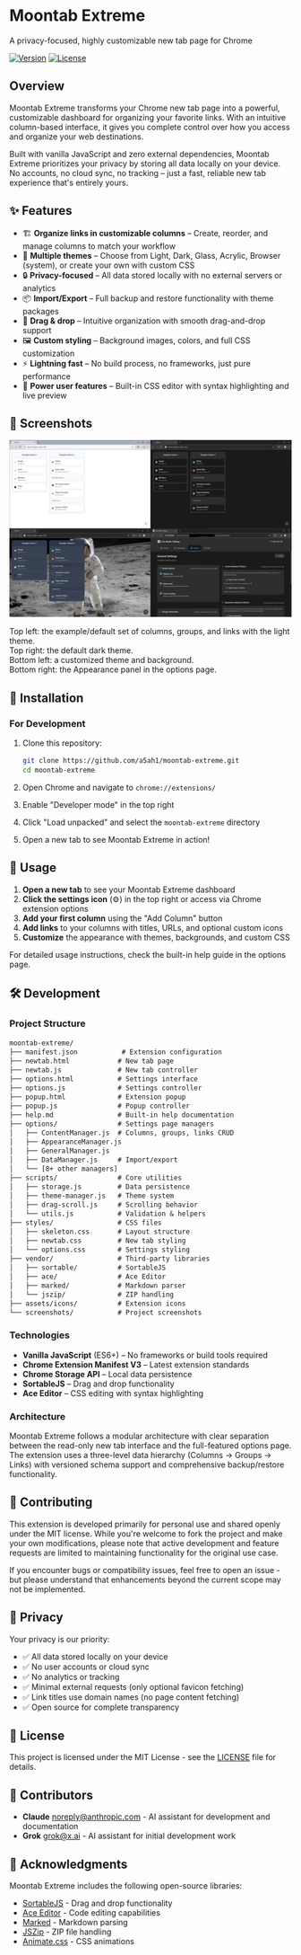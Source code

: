 # Moontab Extreme

A privacy-focused, highly customizable new tab page for Chrome

[![Version](https://img.shields.io/badge/version-0.5.2-blue.svg)](manifest.json)
[![License](https://img.shields.io/badge/license-MIT-green.svg)](LICENSE)

## Overview

Moontab Extreme transforms your Chrome new tab page into a powerful, customizable dashboard for organizing your favorite links. With an intuitive column-based interface, it gives you complete control over how you access and organize your web destinations.

Built with vanilla JavaScript and zero external dependencies, Moontab Extreme prioritizes your privacy by storing all data locally on your device. No accounts, no cloud sync, no tracking – just a fast, reliable new tab experience that's entirely yours.

## ✨ Features

- 🏗️ **Organize links in customizable columns** – Create, reorder, and manage columns to match your workflow
- 🎨 **Multiple themes** – Choose from Light, Dark, Glass, Acrylic, Browser (system), or create your own with custom CSS
- 🔒 **Privacy-focused** – All data stored locally with no external servers or analytics
- 📦 **Import/Export** – Full backup and restore functionality with theme packages
- 🎯 **Drag & drop** – Intuitive organization with smooth drag-and-drop support
- 🖼️ **Custom styling** – Background images, colors, and full CSS customization
- ⚡ **Lightning fast** – No build process, no frameworks, just pure performance
- 🔧 **Power user features** – Built-in CSS editor with syntax highlighting and live preview

## 📸 Screenshots

[![Moontab Extreme screenshots](screenshots/screenshots-github.jpeg)](screenshots/screenshots-github.jpeg)

Top left: the example/default set of columns, groups, and links with the light theme.  
Top right: the default dark theme.  
Bottom left: a customized theme and background.  
Bottom right: the Appearance panel in the options page.

## 🚀 Installation

### For Development

1. Clone this repository:
   ```bash
   git clone https://github.com/a5ah1/moontab-extreme.git
   cd moontab-extreme
   ```

2. Open Chrome and navigate to `chrome://extensions/`

3. Enable "Developer mode" in the top right

4. Click "Load unpacked" and select the `moontab-extreme` directory

5. Open a new tab to see Moontab Extreme in action!

## 📖 Usage

1. **Open a new tab** to see your Moontab Extreme dashboard
2. **Click the settings icon** (⚙️) in the top right or access via Chrome extension options
3. **Add your first column** using the "Add Column" button
4. **Add links** to your columns with titles, URLs, and optional custom icons
5. **Customize** the appearance with themes, backgrounds, and custom CSS

For detailed usage instructions, check the built-in help guide in the options page.

## 🛠️ Development

### Project Structure

```
moontab-extreme/
├── manifest.json           # Extension configuration
├── newtab.html            # New tab page
├── newtab.js              # New tab controller
├── options.html           # Settings interface
├── options.js             # Settings controller
├── popup.html             # Extension popup
├── popup.js               # Popup controller
├── help.md                # Built-in help documentation
├── options/               # Settings page managers
│   ├── ContentManager.js  # Columns, groups, links CRUD
│   ├── AppearanceManager.js
│   ├── GeneralManager.js
│   ├── DataManager.js     # Import/export
│   └── [8+ other managers]
├── scripts/               # Core utilities
│   ├── storage.js         # Data persistence
│   ├── theme-manager.js   # Theme system
│   ├── drag-scroll.js     # Scrolling behavior
│   └── utils.js           # Validation & helpers
├── styles/                # CSS files
│   ├── skeleton.css       # Layout structure
│   ├── newtab.css         # New tab styling
│   └── options.css        # Settings styling
├── vendor/                # Third-party libraries
│   ├── sortable/          # SortableJS
│   ├── ace/               # Ace Editor
│   ├── marked/            # Markdown parser
│   └── jszip/             # ZIP handling
├── assets/icons/          # Extension icons
└── screenshots/           # Project screenshots
```

### Technologies

- **Vanilla JavaScript** (ES6+) – No frameworks or build tools required
- **Chrome Extension Manifest V3** – Latest extension standards
- **Chrome Storage API** – Local data persistence
- **SortableJS** – Drag and drop functionality
- **Ace Editor** – CSS editing with syntax highlighting

### Architecture

Moontab Extreme follows a modular architecture with clear separation between the read-only new tab interface and the full-featured options page. The extension uses a three-level data hierarchy (Columns → Groups → Links) with versioned schema support and comprehensive backup/restore functionality.

## 🤝 Contributing

This extension is developed primarily for personal use and shared openly under the MIT license. While you're welcome to fork the project and make your own modifications, please note that active development and feature requests are limited to maintaining functionality for the original use case.

If you encounter bugs or compatibility issues, feel free to open an issue - but please understand that enhancements beyond the current scope may not be implemented.

## 🔐 Privacy

Your privacy is our priority:

- ✅ All data stored locally on your device
- ✅ No user accounts or cloud sync
- ✅ No analytics or tracking
- ✅ Minimal external requests (only optional favicon fetching)
- ✅ Link titles use domain names (no page content fetching)
- ✅ Open source for complete transparency

## 📄 License

This project is licensed under the MIT License - see the [LICENSE](LICENSE) file for details.

## 👥 Contributors

- **Claude** <noreply@anthropic.com> - AI assistant for development and documentation
- **Grok** <grok@x.ai> - AI assistant for initial development work

## 🙏 Acknowledgments

Moontab Extreme includes the following open-source libraries:

- [SortableJS](https://github.com/SortableJS/Sortable/) - Drag and drop functionality
- [Ace Editor](https://github.com/ajaxorg/ace) - Code editing capabilities
- [Marked](https://github.com/markedjs/marked/) - Markdown parsing
- [JSZip](https://github.com/Stuk/jszip) - ZIP file handling
- [Animate.css](https://github.com/animate-css/animate.css) - CSS animations
